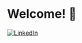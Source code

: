 # Welcome! 👋

[![LinkedIn](https://github.com/JeffreyVar/JeffreyVar/assets/122953104/23ea1ad2-1a8c-4d87-84be-5aa0e0a4e3fd)](https://www.linkedin.com/in/jeff-var/)

<!--
**JeffreyVar/JeffreyVar** is a ✨ _special_ ✨ repository because its `README.md` (this file) appears on your GitHub profile.

Here are some ideas to get you started:

- 🔭 I’m currently working on ...
- 🌱 I’m currently learning ...
- 👯 I’m looking to collaborate on ...
- 🤔 I’m looking for help with ...
- 💬 Ask me about ...
- 📫 How to reach me: ...
- 😄 Pronouns: ...
- ⚡ Fun fact: ...
-->
